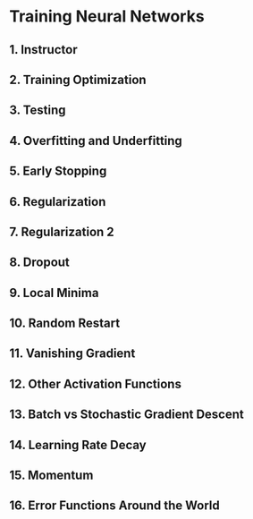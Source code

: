 # Training Neural Networks

## 1. Instructor

## 2. Training Optimization

## 3. Testing

## 4. Overfitting and Underfitting

## 5. Early Stopping

## 6. Regularization

## 7. Regularization 2

## 8. Dropout

## 9. Local Minima

## 10. Random Restart

## 11. Vanishing Gradient

## 12. Other Activation Functions

## 13. Batch vs Stochastic Gradient Descent

## 14. Learning Rate Decay

## 15. Momentum

## 16. Error Functions Around the World

